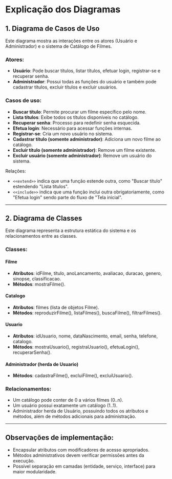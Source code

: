 # Explicação dos Diagramas

## 1. Diagrama de Casos de Uso
Este diagrama mostra as interações entre os atores (Usuário e Administrador) e o sistema de Catálogo de Filmes.

### Atores:
- **Usuário**: Pode buscar títulos, listar títulos, efetuar login, registrar-se e recuperar senha.
- **Administrador**: Possui todas as funções do usuário e também pode cadastrar títulos, excluir títulos e excluir usuários.

### Casos de uso:
- **Buscar título**: Permite procurar um filme específico pelo nome.
- **Lista títulos**: Exibe todos os títulos disponíveis no catálogo.
- **Recuperar senha**: Processo para redefinir senha esquecida.
- **Efetua login**: Necessário para acessar funções internas.
- **Registrar-se**: Cria um novo usuário no sistema.
- **Cadastrar título (somente administrador)**: Adiciona um novo filme ao catálogo.
- **Excluir título (somente administrador)**: Remove um filme existente.
- **Excluir usuário (somente administrador)**: Remove um usuário do sistema.

Relações:
- `<<extend>>` indica que uma função estende outra, como "Buscar título" estendendo "Lista títulos".
- `<<include>>` indica que uma função inclui outra obrigatoriamente, como "Efetua login" sendo parte do fluxo de "Tela inicial".

---

## 2. Diagrama de Classes
Este diagrama representa a estrutura estática do sistema e os relacionamentos entre as classes.

### Classes:

#### **Filme**
- **Atributos**: idFilme, título, anoLancamento, avaliacao, duracao, genero, sinopse, classificacao.
- **Métodos**: mostraFilme().

#### **Catalogo**
- **Atributos**: filmes (lista de objetos Filme).
- **Métodos**: reproduzirFilme(), listaFilmes(), buscaFilme(), filtrarFilmes().

#### **Usuario**
- **Atributos**: idUsuario, nome, dataNascimento, email, senha, telefone, catalogo.
- **Métodos**: mostraUsuario(), registraUsuario(), efetuaLogin(), recuperarSenha().

#### **Administrador (herda de Usuario)**
- **Métodos**: cadastraFilme(), excluiFilme(), excluiUsuario().

### Relacionamentos:
- Um catálogo pode conter de 0 a vários filmes (0..n).
- Um usuário possui exatamente um catálogo (1..1).
- Administrador herda de Usuário, possuindo todos os atributos e métodos, além de métodos adicionais para administração.

---

## Observações de implementação:
- Encapsular atributos com modificadores de acesso apropriados.
- Métodos administrativos devem verificar permissões antes da execução.
- Possível separação em camadas (entidade, serviço, interface) para maior modularidade.
